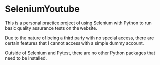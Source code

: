 # SeleniumYoutube

This is a personal practice project of using Selenium with Python to run basic quality assurance tests on the website.

Due to the nature of being a third party with no special access, there are certain features that I cannot access with a simple dummy account.

Outside of Selenium and Pytest, there are no other Python packages that need to be installed.
